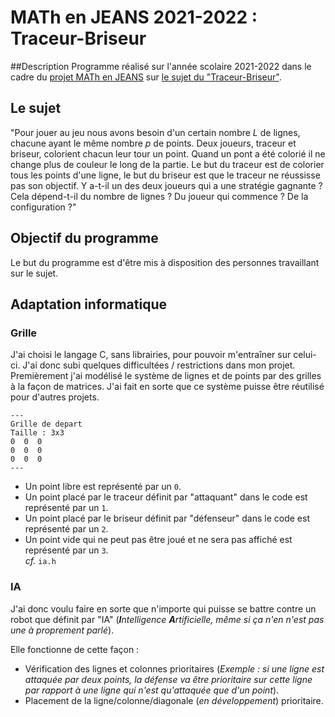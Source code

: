 # MATh en JEANS 2021-2022 : Traceur-Briseur
##Description
Programme réalisé sur l'année scolaire 2021-2022 dans le cadre du [projet MATh en JEANS](https://www.mathenjeans.fr) sur [le sujet du "Traceur-Briseur"](https://www.mathenjeans.fr/content/lycee-rene-perrin-ugine-2021-2022).

## Le sujet
"Pour jouer au jeu nous avons besoin d'un certain nombre *L* de lignes, chacune ayant le même nombre *p* de points. Deux joueurs, traceur et briseur, colorient chacun leur tour un point. Quand un pont a été colorié il ne change plus de couleur le long de la partie. Le but du traceur est de colorier tous les points d'une ligne, le but du briseur est que le traceur ne réussisse pas son objectif. Y a-t-il un des deux joueurs qui a une stratégie gagnante ? Cela dépend-t-il du nombre de lignes ? Du joueur qui commence ? De la configuration ?"

## Objectif du programme
Le but du programme est d'être mis à disposition des personnes travaillant sur le sujet.

## Adaptation informatique
### Grille
J'ai choisi le langage C, sans librairies, pour pouvoir m'entraîner sur celui-ci. J'ai donc subi quelques difficultées / restrictions dans mon projet. 
<br> Premièrement j'ai modélisé le système de lignes et de points par des grilles à la façon de matrices. J'ai fait en sorte que ce système puisse être réutilisé pour d'autres projets.
```text
---
Grille de depart
Taille : 3x3
0  0  0
0  0  0
0  0  0
---
```
* Un point libre est représenté par un `0`.
* Un point placé par le traceur définit par "attaquant" dans le code est représenté par un `1`.
* Un point placé par le briseur définit par "défenseur" dans le code est représenté par un `2`.
* Un point vide qui ne peut pas être joué et ne sera pas affiché est représenté par un `3`.
<br>*cf.* `ia.h`
### IA
J'ai donc voulu faire en sorte que n'importe qui puisse se battre contre un robot que définit par "IA" (***I**ntelligence **A**rtificielle, même si ça n'en n'est pas une à proprement parlé*).

Elle fonctionne de cette façon : 
* Vérification des lignes et colonnes prioritaires (*Exemple : si une ligne est attaquée par deux points, la défense va être prioritaire sur cette ligne par rapport à une ligne qui n'est qu'attaquée que d'un point*).
* Placement de la ligne/colonne/diagonale (*en développement*) prioritaire.